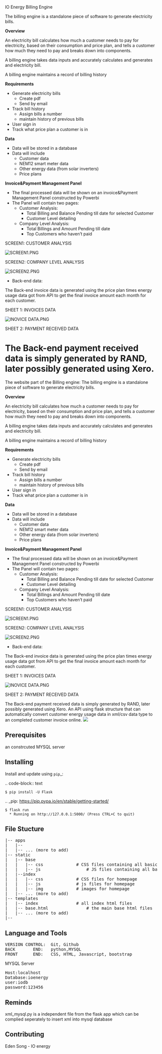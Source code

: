 IO Energy Billing Engine

The billing engine is a standalone piece of software to generate electricity bills.

**Overview**

An electricity bill calculates how much a customer needs to pay for electricity, based on their consumption and price plan, and tells a customer how much they need to pay and breaks down into components.

A billing engine takes data inputs and accurately calculates and generates and electricity bill.

A billing engine maintains a record of billing history

**Requirements**

- Generate electricity bills
    - Create pdf
    - Send by email
- Track bill history
    - Assign bills a number
    - maintain history of previous bills
- User sign in
- Track what price plan a customer is in

**Data**

- Data will be stored in a database
- Data will include
    - Customer data
    - NEM12 smart meter data
    - Other energy data (from solar inverters)
    - Price plans

**Invoice&Payment Management Panel**

- The final processed data will be shown on an invoice&Payment Management Panel constructed by Powerbi
- The Panel will contain two pages:
    - Customer Analysis:
        - Total Billing and Balance Pending till date for selected Customer
        - Customer Level detailing
    - Company Level Analysis:
        - Total Billings and Amount Pending till date
        - Top Customers who haven’t paid

SCREEN1: CUSTOMER ANALYSIS

![SCREEN1.PNG](https://s3-us-west-2.amazonaws.com/secure.notion-static.com/fd7dade0-33aa-4fe1-b199-9dd343d62b02/SCREEN1.png)

SCREEN2: COMPANY LEVEL ANALYSIS

![SCREEN2.PNG](https://s3-us-west-2.amazonaws.com/secure.notion-static.com/5783b705-8819-4475-9580-5979ddc007d8/SCREEN2.png)

- Back-end data:

The Back-end invoice data is generated using the price plan times energy usage data got from API to get the final invoice amount each month for each customer. 

SHEET 1: INVOICES DATA

![INOVICE DATA.PNG](https://s3-us-west-2.amazonaws.com/secure.notion-static.com/14e081a1-7220-427d-850a-978898dc57f4/INOVICE_DATA.png)

SHEET 2: PAYMENT RECEIVED DATA 

The Back-end payment received data is simply generated by RAND, later possibly generated using Xero.
=====
The website part of the Billing engine: 
The billing engine is a standalone piece of software to generate electricity bills.

**Overview**

An electricity bill calculates how much a customer needs to pay for electricity, based on their consumption and price plan, and tells a customer how much they need to pay and breaks down into components.

A billing engine takes data inputs and accurately calculates and generates and electricity bill.

A billing engine maintains a record of billing history

**Requirements**

- Generate electricity bills
    - Create pdf
    - Send by email
- Track bill history
    - Assign bills a number
    - maintain history of previous bills
- User sign in
- Track what price plan a customer is in

**Data**

- Data will be stored in a database
- Data will include
    - Customer data
    - NEM12 smart meter data
    - Other energy data (from solar inverters)
    - Price plans

**Invoice&Payment Management Panel**

- The final processed data will be shown on an invoice&Payment Management Panel constructed by Powerbi
- The Panel will contain two pages:
    - Customer Analysis:
        - Total Billing and Balance Pending till date for selected Customer
        - Customer Level detailing
    - Company Level Analysis:
        - Total Billings and Amount Pending till date
        - Top Customers who haven’t paid

SCREEN1: CUSTOMER ANALYSIS

![SCREEN1.PNG](https://s3-us-west-2.amazonaws.com/secure.notion-static.com/fd7dade0-33aa-4fe1-b199-9dd343d62b02/SCREEN1.png)

SCREEN2: COMPANY LEVEL ANALYSIS

![SCREEN2.PNG](https://s3-us-west-2.amazonaws.com/secure.notion-static.com/5783b705-8819-4475-9580-5979ddc007d8/SCREEN2.png)

- Back-end data:

The Back-end invoice data is generated using the price plan times energy usage data got from API to get the final invoice amount each month for each customer. 

SHEET 1: INVOICES DATA

![INOVICE DATA.PNG](https://s3-us-west-2.amazonaws.com/secure.notion-static.com/14e081a1-7220-427d-850a-978898dc57f4/INOVICE_DATA.png)

SHEET 2: PAYMENT RECEIVED DATA 

The Back-end payment received data is simply generated by RAND, later possibly generated using Xero.
An API using flask structure that can automatically convert customer energy usage data in xml/csv data type to an completed customer invoice online. 
![](https://github.com/jiantaos/IO-energy-Billing-engine/blob/main/flask_ioenergy/images/showcase.png)


Prerequisites
----------
an constrcuted MYSQL server

Installing
----------

Install and update using `pip`_:

.. code-block:: text

    $ pip install -U Flask

.. _pip: https://pip.pypa.io/en/stable/getting-started/

    $ flask run
      * Running on http://127.0.0.1:5000/ (Press CTRL+C to quit)
      
File Stucture
----------
<pre>
|-- apps
|	|-- 
|	|-- ... (more to add)
|-- static
|	|-- base
|	|	|-- css 			# CSS files containing all basic and bootstrap based files
|	|	|-- js      			# JS files containing all basic and bootstrap based files
|	|--index
|	|	|-- css				# CSS files for homepage
|	|	|-- js 				# js files for homepage
|	|	|-- img  			# images for homepage
|	|-- ... (more to add)
|-- templates
|	|-- index 				# all index html files
|	|-- base.html 				# the main base html files
|	|-- ... (more to add)
|--  
</pre>


Language and Tools
------------

<pre>
VERSION CONTROL:  Git, Github
BACK       END:   python,MYSQL
FRONT      END:   CSS, HTML, Javascript, bootstrap
</pre>


MYSQL Server
<pre>
Host:localhost
Database:ioenergy
user:iodb
password:123456
</pre>

Reminds
----------
xml_mysql.py is a independent file from the flask app which can be complied seperately to insert xml into mysql database 

Contributing
----------

Eden Song - IO energy

